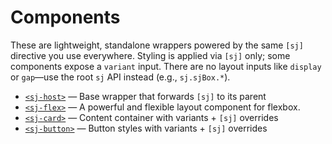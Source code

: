 # Components

These are lightweight, standalone wrappers powered by the same `[sj]` directive you use everywhere. Styling is applied via `[sj]` only; some components expose a `variant` input. There are no layout inputs like `display` or `gap`—use the root `sj` API instead (e.g., `sj.sjBox.*`).

- [`<sj-host>`](sj-host.md) — Base wrapper that forwards `[sj]` to its parent
- [`<sj-flex>`](sj-flex.md) — A powerful and flexible layout component for flexbox.
- [`<sj-card>`](sj-card.md) — Content container with variants + `[sj]` overrides
- [`<sj-button>`](sj-button.md) — Button styles with variants + `[sj]` overrides
